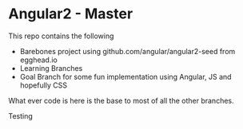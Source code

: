 # Angular2 - Master
This repo contains the following
 * Barebones project using github.com/angular/angular2-seed from egghead.io
 * Learning Branches
 * Goal Branch for some fun implementation using Angular, JS and hopefully CSS

What ever code is here is the base to most of all the other branches.

Testing